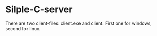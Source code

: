 # Silple-C-server

There are two client-files:
client.exe and client.
First one for windows, second for linux.
